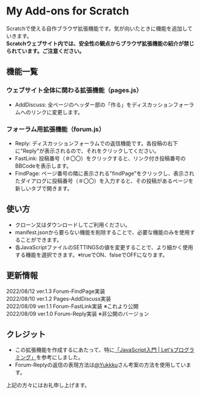 # My Add-ons for Scratch
Scratchで使える自作ブラウザ拡張機能です。気が向いたときに機能を追加していきます。  
**Scratchウェブサイト内では、安全性の観点からブラウザ拡張機能の紹介が禁じられています。ご注意ください。**

## 機能一覧
### ウェブサイト全体に関わる拡張機能（pages.js）
- AddDiscuss: 全ページのヘッダー部の「作る」をディスカッションフォーラムへのリンクに変更します。

### フォーラム用拡張機能（forum.js）
- Reply: ディスカッションフォーラムでの返信機能です。各投稿の右下に"Reply"が表示されるので、それをクリックしてください。
- FastLink: 投稿番号（＃〇〇）をクリックすると、リンク付き投稿番号のBBCodeを表示します。  
- FindPage: ページ番号の隣に表示される"findPage"をクリックし、表示されたダイアログに投稿番号（＃〇〇）を入力すると、その投稿があるページを新しいタブで開きます。

## 使い方
- クローン又はダウンロードしてご利用ください。
- manifest.jsonから要らない機能を削除することで、必要な機能のみを使用することができます。
- 各JavaScriptファイルのSETTINGSの値を変更することで、より細かく使用する機能を選択できます。※trueでON、falseでOFFになります。

## 更新情報
2022/08/12 ver.1.3 Forum-FindPage実装  
2022/08/10 ver.1.2 Pages-AddDiscuss実装  
2022/08/09 ver.1.1 Forum-FastLink実装 ※これより公開  
2022/08/09 ver.1.0 Forum-Reply実装 ※非公開のバージョン

## クレジット
- この拡張機能を作成するにあたって、特に[「JavaScript入門 | Let'sプログラミング」](https://www.javadrive.jp/javascript/)を参考にしました。
- Forum-Replyの返信の表現方法は[@Yukkku](https://scratch.mit.edu/users/yukku/)さん考案の方法を使用しています。

上記の方々にはお礼申し上げます。
